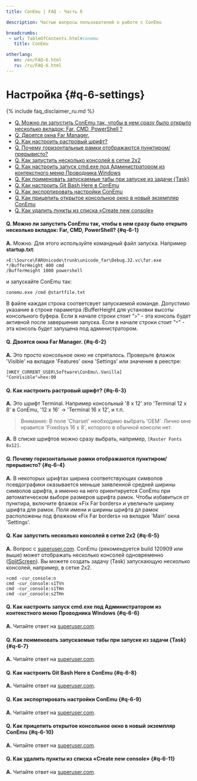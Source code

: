 ```yaml
---
title: ConEmu | FAQ - Часть 6

description: Частые вопросы пользователей о работе с ConEmu

breadcrumbs:
 - url: TableOfContents.html#conemu
   title: ConEmu

otherlang:
   en: /en/FAQ-6.html
   ru: /ru/FAQ-6.html
---
```


# Настройка  {#q-6-settings}

{% include faq_disclaimer_ru.md %}

* [Q. Можно ли запустить ConEmu так, чтобы в нем сразу было открыто несколько вкладок: Far, CMD, PowerShell ?](#q-6-1)
* [Q. Двоятся окна Far Manager.](#q-6-2)
* [Q. Как настроить растровый шрифт?](#q-6-3)
* [Q. Почему горизонтальные рамки отображаются пунктиром/прерывисто?](#q-6-4)
* [Q. Как запустить несколько консолей в сетке 2x2](#q-6-5)
* [Q. Как настроить запуск cmd.exe под Администратором из контекстного меню Проводника Windows](#q-6-6)
* [Q. Как поименовать запускаемые табы при запуске из задачи {Task}](#q-6-7)
* [Q. Как настроить Git Bash Here в ConEmu](#q-6-8)
* [Q. Как экспортировать настройки ConEmu](#q-6-9)
* [Q. Как прицепить открытое консольное окно в новый экземпляр ConEmu](#q-6-10)
* [Q. Как удалить пункты из списка «Create new console»](#q-6-11)



#### Q. Можно ли запустить ConEmu так, чтобы в нем сразу было открыто несколько вкладок: Far, CMD, PowerShell?   {#q-6-1}


**A.** Можно. Для этого используйте командный файл запуска. Например **startup.txt**:

~~~
>E:\Source\FARUnicode\trunk\unicode_far\Debug.32.vc\far.exe
*/BufferHeight 400 cmd
/BufferHeight 1000 powershell
~~~

и запускайте ConEmu так:

~~~
conemu.exe /cmd @startfile.txt
~~~

В файле каждая строка соответсвует запускаемой команде. Допустимо указание в строке параметра /BufferHeight для установки высоты консольного буфера. Если в начале строки стоит "`>`" - эта консоль будет активной после завершения запуска. Если в начале строки стоит "`*`" - эта консоль будет запущена под администратором.




#### Q. Двоятся окна Far Manager.   {#q-6-2}


**A.** Это просто консольное окно не спряталось. Проверьте флажок 'Visible' на вкладке 'Features' окна 'Settings' или значение в реестре:

~~~
[HKEY_CURRENT_USER\Software\ConEmu\.Vanilla]
"ConVisible"=hex:00
~~~



#### Q. Как настроить растровый шрифт?   {#q-6-3}

**A.** Это шрифт Terminal. Например консольный '8 x 12' это 'Terminal 12 x 8' в ConEmu, '12 x 16' -> 'Terminal 16 x 12', и т.п.

> Внимание: В поле 'Charset' необходимо выбрать 'OEM'.
> Лично мне нравится 'Fixedsys 16 x 8', которого в обычной консоли нет.


**A.** В списке шрифтов можно сразу выбрать, например, `[Raster Fonts 8x12]`.




#### Q. Почему горизонтальные рамки отображаются пунктиром/прерывисто?   {#q-6-4}


**A.** В некоторых шрифтах ширина соответствующих символов псевдографики оказывается меньше заявленной средней ширины символов шрифта, а именно на него ориентируется ConEmu при автоматическом выборе размеров шрифта рамок. Чтобы избавиться от пунктира, включите флажок «Fix Far borders» и увеличьте ширину шрифта для рамок. Поля имени и ширины шрифта дл рамок расположены под флажком «Fix Far borders» на вкладке 'Main' окна 'Settings'.




#### Q. Как запустить несколько консолей в сетке 2x2   {#q-6-5}


**A.** Вопрос с [superuser.com](http://superuser.com/q/473807/139371). ConEmu (рекомендуется build 120909 или выше) может отображать несколько консолей одновременно ([SplitScreen](SplitScreen.html)). Вы можете создать задачу (Task) запускающую несколько консолей, например, в сетке 2x2.

~~~
>cmd -cur_console:n
cmd -cur_console:s1TVn
cmd -cur_console:s1THn
cmd -cur_console:s2THn
~~~



#### Q. Как настроить запуск cmd.exe под Администратором из контекстного меню Проводника Windows   {#q-6-6}


**A.** Читайте ответ на [superuser.com](http://superuser.com/q/470408/139371).




#### Q. Как поименовать запускаемые табы при запуске из задачи {Task}   {#q-6-7}


**A.** Читайте ответ на [superuser.com](http://superuser.com/q/459154/139371).




#### Q. Как настроить Git Bash Here в ConEmu   {#q-6-8}


**A.** Читайте ответ на [superuser.com](http://superuser.com/q/454380/139371).




#### Q. Как экспортировать настройки ConEmu   {#q-6-9}


**A.** Читайте ответ на [superuser.com](http://superuser.com/q/450144/139371).




#### Q. Как прицепить открытое консольное окно в новый экземпляр ConEmu   {#q-6-10}


**A.** Читайте ответ на [superuser.com](http://superuser.com/q/445394/139371).




#### Q. Как удалить пункты из списка «Create new console»   {#q-6-11}


**A.** Читайте ответ на [superuser.com](http://superuser.com/a/436273/139371).

